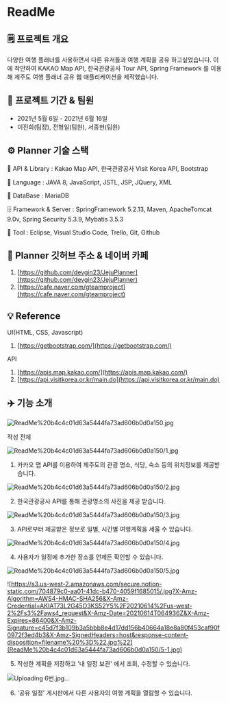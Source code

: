 # ReadMe

## 🗒️ 프로젝트 개요

다양한 여행 플래너를 사용하면서 다른 유저들과 여행 계획을 공유 하고싶었습니다. 이에 착안하여 KAKAO Map API, 한국관광공사 Tour API, Spring Framework 를 이용해 제주도 여행 플래너 공유 웹 애플리케이션을 제작했습니다.

## 🚩 프로젝트 기간 & 팀원

- 2021년 5월 6일 - 2021년 6월 16일
- 이진희(팀장), 전형일(팀원), 서종현(팀원)

## ⚙️ Planner 기술 스택

📃 API & Library : Kakao Map API, 한국관광공사 Visit Korea API, Bootstrap

💬 Language : JAVA 8, JavaScript, JSTL, JSP, JQuery, XML

💾 DataBase : MariaDB

🗄️ Framework & Server :  SpringFramework 5.2.13, Maven,  ApacheTomcat 9.0v, Spring Security 5.3.9,  Mybatis 3.5.3

🔨 Tool : Eclipse, Visual Studio Code, Trello, Git, Github

## 🔗 Planner 깃허브 주소 & 네이버 카페

1. [https://github.com/devgin23/JejuPlanner](https://github.com/devgin23/JejuPlanner)
2. [https://cafe.naver.com/gteamproject](https://cafe.naver.com/gteamproject)

## 💡 Reference

UI(HTML, CSS, Javascript)

1. [https://getbootstrap.com/](https://getbootstrap.com/)

API

1. [https://apis.map.kakao.com/](https://apis.map.kakao.com/)
2. [https://api.visitkorea.or.kr/main.do](https://api.visitkorea.or.kr/main.do)

## ✈️ 기능 소개

![ReadMe%20b4c4c01d63a5444fa73ad606b0d0a150.jpg](ReadMe%20b4c4c01d63a5444fa73ad606b0d0a150.jpg)

작성 전체

![ReadMe%20b4c4c01d63a5444fa73ad606b0d0a150/1.jpg](ReadMe%20b4c4c01d63a5444fa73ad606b0d0a150/1.jpg)

1. 카카오 맵 API를 이용하여 제주도의 관광 명소, 식당, 숙소 등의 위치정보를 제공받습니다.

![ReadMe%20b4c4c01d63a5444fa73ad606b0d0a150/2.jpg](ReadMe%20b4c4c01d63a5444fa73ad606b0d0a150/2.jpg)

2. 한국관광공사 API를 통해 관광명소의 사진을 제공 받습니다. 

![ReadMe%20b4c4c01d63a5444fa73ad606b0d0a150/3.jpg](ReadMe%20b4c4c01d63a5444fa73ad606b0d0a150/3.jpg)

3. API로부터 제공받은 정보로 일별, 시간별 여행계획을 세울 수 있습니다.

![ReadMe%20b4c4c01d63a5444fa73ad606b0d0a150/4.jpg](ReadMe%20b4c4c01d63a5444fa73ad606b0d0a150/4.jpg)

4. 사용자가 일정에 추가한 장소를 언제든 확인할 수 있습니다.

![ReadMe%20b4c4c01d63a5444fa73ad606b0d0a150/5.jpg](ReadMe%20b4c4c01d63a5444fa73ad606b0d0a150/5.jpg)

![https://s3.us-west-2.amazonaws.com/secure.notion-static.com/704879c0-aa01-41dc-b470-4059f1685015/.jpg?X-Amz-Algorithm=AWS4-HMAC-SHA256&X-Amz-Credential=AKIAT73L2G45O3KS52Y5%2F20210614%2Fus-west-2%2Fs3%2Faws4_request&X-Amz-Date=20210614T064936Z&X-Amz-Expires=86400&X-Amz-Signature=c45d7f3b109b3a5bbb8e4d17dd156b40664a18e8a80f453caf90f0972f3ed4b3&X-Amz-SignedHeaders=host&response-content-disposition=filename%20%3D%22.jpg%22](ReadMe%20b4c4c01d63a5444fa73ad606b0d0a150/5-1.jpg)

5. 작성한 계획을 저장하고 '내 일정 보관' 에서 조회, 수정할 수 있습니다.

![Uploading 6번.jpg…]()




6. '공유 일정' 게시판에서 다른 사용자의 여행 계획을 열람할 수 있습니다.
